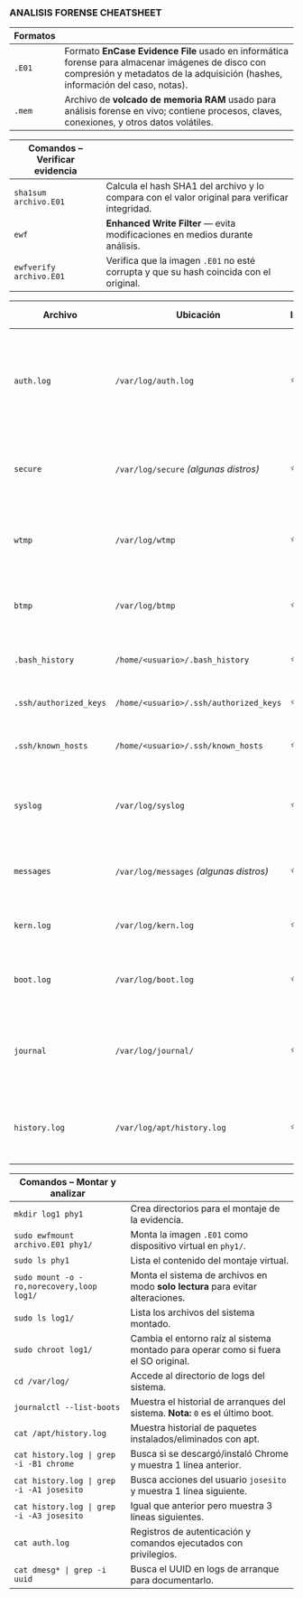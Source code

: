 ### ANALISIS FORENSE CHEATSHEET

| **Formatos** | |
|--------------|--|
| `.E01` | Formato **EnCase Evidence File** usado en informática forense para almacenar imágenes de disco con compresión y metadatos de la adquisición (hashes, información del caso, notas). |
| `.mem` | Archivo de **volcado de memoria RAM** usado para análisis forense en vivo; contiene procesos, claves, conexiones, y otros datos volátiles. |

| **Comandos – Verificar evidencia** | |
|------------------------------------|--|
| `sha1sum archivo.E01` | Calcula el hash SHA1 del archivo y lo compara con el valor original para verificar integridad. |
| `ewf` | **Enhanced Write Filter** — evita modificaciones en medios durante análisis. |
| `ewfverify archivo.E01` | Verifica que la imagen `.E01` no esté corrupta y que su hash coincida con el original. |

| **Archivo** | **Ubicación** | **Importancia** | **Descripción / Uso en Forense** |
|-------------|---------------|-----------------|-----------------------------------|
| `auth.log` | `/var/log/auth.log` | ⭐⭐⭐⭐⭐ | Registra autenticaciones exitosas y fallidas, intentos de `sudo`, cambios de usuario, y accesos remotos (SSH). |
| `secure` | `/var/log/secure` *(algunas distros)* | ⭐⭐⭐⭐⭐ | Similar a `auth.log`, usado en RedHat/CentOS para registrar autenticaciones. |
| `wtmp` | `/var/log/wtmp` | ⭐⭐⭐⭐⭐ | Registro binario de todos los inicios y cierres de sesión (usado con `last`). |
| `btmp` | `/var/log/btmp` | ⭐⭐⭐⭐ | Registro binario de intentos de inicio de sesión fallidos (usado con `lastb`). |
| `.bash_history` | `/home/<usuario>/.bash_history` | ⭐⭐⭐⭐ | Comandos ejecutados por el usuario en Bash. |
| `.ssh/authorized_keys` | `/home/<usuario>/.ssh/authorized_keys` | ⭐⭐⭐⭐ | Claves SSH autorizadas para el usuario. |
| `.ssh/known_hosts` | `/home/<usuario>/.ssh/known_hosts` | ⭐⭐⭐ | Servidores a los que el usuario se conectó por SSH. |
| `syslog` | `/var/log/syslog` | ⭐⭐⭐ | Registro general del sistema: eventos de servicios, errores y advertencias. |
| `messages` | `/var/log/messages` *(algunas distros)* | ⭐⭐⭐ | Registro general del sistema (equivalente a `syslog` en Debian/Ubuntu). |
| `kern.log` | `/var/log/kern.log` | ⭐⭐ | Mensajes y eventos específicos del kernel. |
| `boot.log` | `/var/log/boot.log` | ⭐⭐ | Mensajes de inicio de servicios y procesos en el arranque. |
| `journal` | `/var/log/journal/` | ⭐⭐ | Registros binarios del **systemd journal** (equivalente ampliado de syslog). |
| `history.log` | `/var/log/apt/history.log` | ⭐⭐ | Lista instalaciones, actualizaciones y eliminaciones de paquetes con `apt`. |




| **Comandos – Montar y analizar** | |
|----------------------------------|--|
| `mkdir log1 phy1` | Crea directorios para el montaje de la evidencia. |
| `sudo ewfmount archivo.E01 phy1/` | Monta la imagen `.E01` como dispositivo virtual en `phy1/`. |
| `sudo ls phy1` | Lista el contenido del montaje virtual. |
| `sudo mount -o -ro,norecovery,loop log1/` | Monta el sistema de archivos en modo **solo lectura** para evitar alteraciones. |
| `sudo ls log1/` | Lista los archivos del sistema montado. |
| `sudo chroot log1/` | Cambia el entorno raíz al sistema montado para operar como si fuera el SO original. |
| `cd /var/log/` | Accede al directorio de logs del sistema. |
| `journalctl --list-boots` | Muestra el historial de arranques del sistema. **Nota:** `0` es el último boot. |
| `cat /apt/history.log` | Muestra historial de paquetes instalados/eliminados con apt. |
| `cat history.log \| grep -i -B1 chrome` | Busca si se descargó/instaló Chrome y muestra 1 línea anterior. |
| `cat history.log \| grep -i -A1 josesito` | Busca acciones del usuario `josesito` y muestra 1 línea siguiente. |
| `cat history.log \| grep -i -A3 josesito` | Igual que anterior pero muestra 3 líneas siguientes. |
| `cat auth.log` | Registros de autenticación y comandos ejecutados con privilegios. |
| `cat dmesg* \| grep -i uuid` | Busca el UUID en logs de arranque para documentarlo. |
